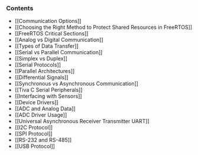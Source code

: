 ### **Contents**
- [[Communication Options]]
- [[Choosing the Right Method to Protect Shared Resources in FreeRTOS]]
- [[FreeRTOS Critical Sections]]
- [[Analog vs Digital Communication]]
- [[Types of Data Transfer]]
- [[Serial vs Parallel Communication]]
- [[Simplex vs Duplex]]
- [[Serial Protocols]]
- [[Parallel Architectures]]
- [[Differential Signals]]
- [[Synchronous vs Asynchronous Communication]]
- [[Tiva C Serial Peripherals]]
- [[Interfacing with Sensors]]
- [[Device Drivers]]
- [[ADC and Analog Data]]
- [[ADC Driver Usage]]
- [[Universal Asynchronous Receiver Transmitter UART]]
- [[I2C Protocol]]
- [[SPI Protocol]]
- [[RS-232 and RS-485]]
- [[USB Protocol]]

